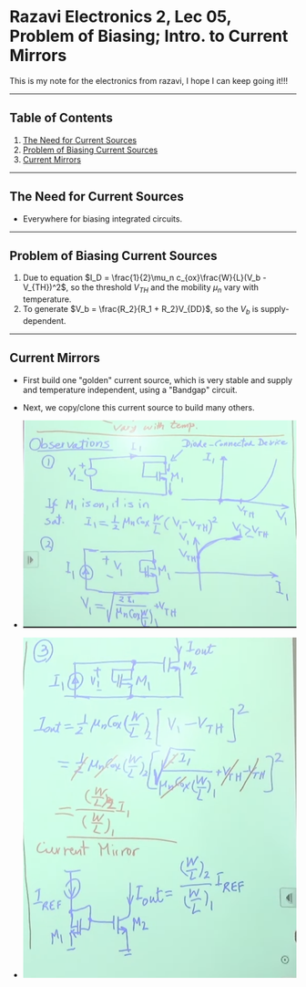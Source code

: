 

# Razavi Electronics 2, Lec 05, Problem of Biasing; Intro. to Current Mirrors

This is my note for the electronics from razavi, I hope I can keep going it!!!

---

## Table of Contents
1. [The Need for Current Sources](#the-need-for-current-sources)
2. [Problem of Biasing Current Sources](#problem-of-biasing-current-sources)
3. [Current Mirrors](#current-mirrors)


---
## The Need for Current Sources
+ Everywhere for biasing integrated circuits.


---
## Problem of Biasing Current Sources
1. Due to equation $I_D = \frac{1}{2}\mu_n c_{ox}\frac{W}{L}(V_b - V_{TH})^2$, so the threshold $V_{TH}$ and the mobility $\mu_n$ vary with temperature.
2. To generate $V_b = \frac{R_2}{R_1 + R_2}V_{DD}$, so the $V_b$ is supply-dependent.
---
## Current Mirrors
+ First build one "golden" current source, which is very stable and supply and temperature independent, using a "Bandgap" circuit.

+ Next, we copy/clone this current source to build many others.
+ ![](/images/circuitMirror1.png)
+ ![](/images/circuitMirror2.png)

